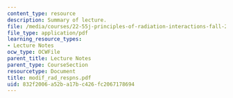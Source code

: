 ```yaml
---
content_type: resource
description: Summary of lecture.
file: /media/courses/22-55j-principles-of-radiation-interactions-fall-2004/832f2006a52ba17bc426fc2067178694_modif_rad_respns.pdf
file_type: application/pdf
learning_resource_types:
- Lecture Notes
ocw_type: OCWFile
parent_title: Lecture Notes
parent_type: CourseSection
resourcetype: Document
title: modif_rad_respns.pdf
uid: 832f2006-a52b-a17b-c426-fc2067178694
---
```

